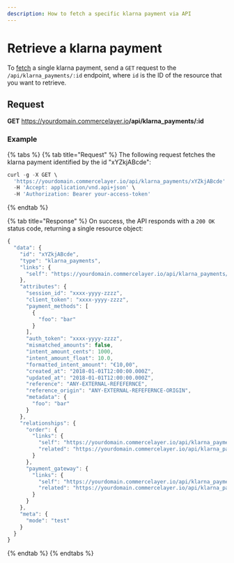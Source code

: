 ```yaml
---
description: How to fetch a specific klarna payment via API
---
```


# Retrieve a klarna payment

To <a href="https://docs.commercelayer.io/developers/fetching-resources" target="_blank">fetch</a> a single klarna payment, send a `GET` request to the `/api/klarna_payments/:id` endpoint, where `id` is the ID of the resource that you want to retrieve.

## Request

**GET** https://yourdomain.commercelayer.io<b>/api/klarna_payments/:id</b>

### **Example**

{% tabs %}
{% tab title="Request" %}
The following request fetches the klarna payment identified by the id "xYZkjABcde":

```javascript
curl -g -X GET \
  'https://yourdomain.commercelayer.io/api/klarna_payments/xYZkjABcde' \
  -H 'Accept: application/vnd.api+json' \
  -H 'Authorization: Bearer your-access-token'
```
{% endtab %}

{% tab title="Response" %}
On success, the API responds with a `200 OK` status code, returning a single resource object:

```javascript
{
  "data": {
    "id": "xYZkjABcde",
    "type": "klarna_payments",
    "links": {
      "self": "https://yourdomain.commercelayer.io/api/klarna_payments/xYZkjABcde"
    },
    "attributes": {
      "session_id": "xxxx-yyyy-zzzz",
      "client_token": "xxxx-yyyy-zzzz",
      "payment_methods": [
        {
          "foo": "bar"
        }
      ],
      "auth_token": "xxxx-yyyy-zzzz",
      "mismatched_amounts": false,
      "intent_amount_cents": 1000,
      "intent_amount_float": 10.0,
      "formatted_intent_amount": "€10,00",
      "created_at": "2018-01-01T12:00:00.000Z",
      "updated_at": "2018-01-01T12:00:00.000Z",
      "reference": "ANY-EXTERNAL-REFEFERNCE",
      "reference_origin": "ANY-EXTERNAL-REFEFERNCE-ORIGIN",
      "metadata": {
        "foo": "bar"
      }
    },
    "relationships": {
      "order": {
        "links": {
          "self": "https://yourdomain.commercelayer.io/api/klarna_payments/xYZkjABcde/relationships/order",
          "related": "https://yourdomain.commercelayer.io/api/klarna_payments/xYZkjABcde/order"
        }
      },
      "payment_gateway": {
        "links": {
          "self": "https://yourdomain.commercelayer.io/api/klarna_payments/xYZkjABcde/relationships/payment_gateway",
          "related": "https://yourdomain.commercelayer.io/api/klarna_payments/xYZkjABcde/payment_gateway"
        }
      }
    },
    "meta": {
      "mode": "test"
    }
  }
}
```
{% endtab %}
{% endtabs %}

